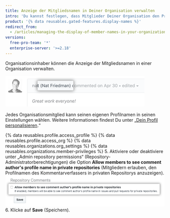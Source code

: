 ```yaml
---
title: Anzeige der Mitgliedsnamen in Deiner Organisation verwalten
intro: 'Du kannst festlegen, dass Mitglieder Deiner Organisation den Profilnamen eines Kommentarverfassers in privaten Repositorys in der Organisation anzeigen können.'
product: '{% data reusables.gated-features.display-names %}'
redirect_from:
  - /articles/managing-the-display-of-member-names-in-your-organization
versions:
  free-pro-team: '*'
  enterprise-server: '>=2.18'
---
```


Organisationsinhaber können die Anzeige der Mitgliedsnamen in einer Organisation verwalten.

![Im Kommentar angezeigter Profilname des Verfassers](/assets/images/help/issues/commenter-full-name.png)

Jedes Organisationsmitglied kann seinen eigenen Profilnamen in seinen Einstellungen wählen. Weitere Informationen findest Du unter „[Dein Profil personalisieren](/github/setting-up-and-managing-your-github-profile/personalizing-your-profile#changing-your-profile-name).“

{% data reusables.profile.access_profile %}
{% data reusables.profile.access_org %}
{% data reusables.organizations.org_settings %}
{% data reusables.organizations.member-privileges %}
5. Aktiviere oder deaktiviere unter „Admin repository permissions“ (Repository-Administratorberechtigungen) die Option **Allow members to see comment author's profile name in private repositories** (Mitgliedern erlauben, den Profilnamen des Kommentarverfassers in privaten Repositorys anzuzeigen). ![Kontrollkästchen zum Festlegen, dass Mitglieder den vollständigen Namen des Kommentarverfassers in privaten Repositorys anzeigen können](/assets/images/help/organizations/allow-members-to-view-full-names.png)
6. Klicke auf **Save** (Speichern).
